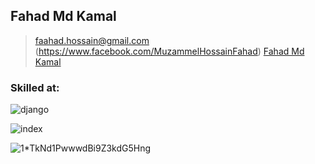 ## Fahad Md Kamal
 > faahad.hossain@gmail.com
 > (https://www.facebook.com/MuzammelHossainFahad) [Fahad Md Kamal]((https://www.facebook.com/MuzammelHossainFahad))

### Skilled at: 
![django](https://user-images.githubusercontent.com/34704464/101233092-64ffec00-36e0-11eb-87a0-6744a1384de7.png)

![index](https://user-images.githubusercontent.com/34704464/101233074-3c77f200-36e0-11eb-91e5-0d1de45d780f.png)

![1*TkNd1PwwwdBi9Z3kdG5Hng](https://user-images.githubusercontent.com/34704464/101233016-c5425e00-36df-11eb-8612-e81ba661e780.png)

